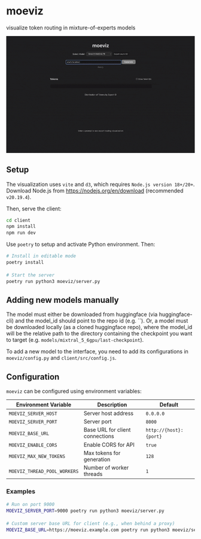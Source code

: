 # moeviz

visualize token routing in mixture-of-experts models

![example](assets/example.gif)

## Setup

The visualization uses `vite` and `d3`, which requires `Node.js version 18+/20+`.
Download Node.js from https://nodejs.org/en/download (recommended `v20.19.4`).

Then, serve the client:

```bash
cd client
npm install
npm run dev
```

Use `poetry` to setup and activate Python environment. Then:

```bash
# Install in editable mode
poetry install

# Start the server
poetry run python3 moeviz/server.py
```

## Adding new models manually

The model must either be downloaded from huggingface (via huggingface-cli) and the model_id should point to the repo id (e.g. ``). Or, a model must be downloaded locally (as a cloned huggingface repo), where the model_id will be the relative path to the directory containing the checkpoint you want to target (e.g. `models/mixtral_5_6gpu/last-checkpoint`). 

To add a new model to the interface, you need to add its configurations in `moeviz/config.py` and `client/src/config.js`.

## Configuration

`moeviz` can be configured using environment variables:

| Environment Variable | Description | Default |
|---|---|---|
| `MOEVIZ_SERVER_HOST` | Server host address | `0.0.0.0` |
| `MOEVIZ_SERVER_PORT` | Server port | `8000` |
| `MOEVIZ_BASE_URL` | Base URL for client connections | `http://{host}:{port}` |
| `MOEVIZ_ENABLE_CORS` | Enable CORS for API | `true` |
| `MOEVIZ_MAX_NEW_TOKENS` | Max tokens for generation | `128` |
| `MOEVIZ_THREAD_POOL_WORKERS` | Number of worker threads | `1` |

### Examples

```bash
# Run on port 9000
MOEVIZ_SERVER_PORT=9000 poetry run python3 moeviz/server.py

# Custom server base URL for client (e.g., when behind a proxy)
MOEVIZ_BASE_URL=https://moeviz.example.com poetry run python3 moeviz/server.py
```

